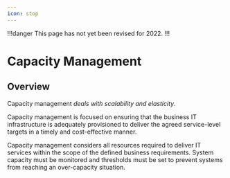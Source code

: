 ```yaml
---
icon: stop
---
```


!!!danger
This page has not yet been revised for 2022.
!!!

# Capacity Management

## Overview

Capacity management *deals with scalability and elasticity*.

Capacity management is focused on ensuring that the business IT infrastructure is adequately provisioned to deliver the agreed service-level targets in a timely and cost-effective manner.

Capacity management considers all resources required to deliver IT services within the scope of the defined business requirements. System capacity must be monitored and thresholds must be set to prevent systems from reaching an over-capacity situation.
